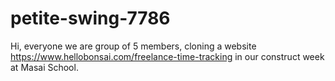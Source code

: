 # petite-swing-7786
Hi, everyone we are group of 5 members, cloning a website https://www.hellobonsai.com/freelance-time-tracking in our construct week at Masai School.
